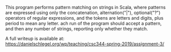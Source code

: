 This program performs pattern matching on strings in Scala, where patterns are expressed using only the concatenation, alternation("|"),
optional("?") operators of regular expressions, and the tokens are letters and digits, plus period to mean any letter. ach run of the 
program should accept a pattern, and then any number of strings, reporting only whether they match.

A full writeup is available at: https://danielschlegel.org/wp/teaching/csc344-spring-2019/assignment-3/

